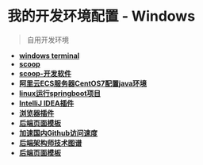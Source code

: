 # 我的开发环境配置 - Windows

> 自用开发环境

+ **[windows terminal](WindowsTerminal.md)**
+ **[scoop](scoop.md)**
+ **[scoop-开发软件](scoop-software.md)**
+ **[阿里云ECS服务器CentOS7配置java环境](阿里云ECS服务器CentOS7配置java环境.md)**
+ **[linux运行springboot项目](linux运行springboot项目.md)**
+ **[IntelliJ IDEA插件](IntelliJIDEA插件.md)**
+ **[浏览器插件](浏览器插件.md)**
+ **[后端页面模板](后端页面模板.md)**
+ **[加速国内Github访问速度](加速国内Github访问速度.md)**
+ **[后端架构师技术图谱](https://github.com/xdoli2008/architect-awesome)**
+ **[后端页面模板](后端页面模板.md)**

